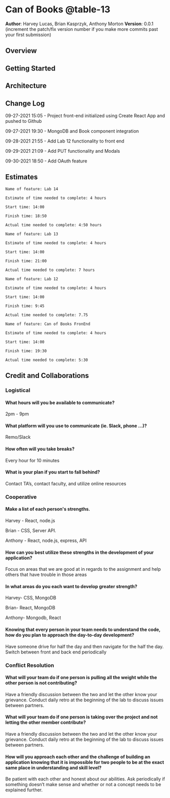 # Can of Books @table-13

**Author**: Harvey Lucas, Brian Kasprzyk, Anthony Morton
**Version**: 0.0.1 (increment the patch/fix version number if you make more commits past your first submission)

## Overview

<!-- Provide a high level overview of what this application is and why you are building it, beyond the fact that it's an assignment for this class. (i.e. What's your problem domain?) -->

## Getting Started

<!-- What are the steps that a user must take in order to build this app on their own machine and get it running? -->

## Architecture

<!-- Provide a detailed description of the application design. What technologies (languages, libraries, etc) you're using, and any other relevant design information. -->

## Change Log

09-27-2021 15:05 - Project front-end initialized using Create React App and pushed to Github

09-27-2021 19:30 - MongoDB and Book component integration

09-28-2021 21:55 - Add Lab 12 functionality to front end

09-29-2021 21:09 - Add PUT functionality and Modals

09-30-2021 18:50 - Add OAuth feature

<!-- Use this area to document the iterative changes made to your application as each feature is successfully implemented. Use time stamps. Here's an example:

01-01-2001 4:59pm - Application now has a fully-functional express server, with a GET route for the location resource. -->

## Estimates

<!-- See below -->

```
Name of feature: Lab 14

Estimate of time needed to complete: 4 hours

Start time: 14:00

Finish time: 18:50

Actual time needed to complete: 4:50 hours
```

```
Name of feature: Lab 13

Estimate of time needed to complete: 4 hours

Start time: 14:00

Finish time: 21:00

Actual time needed to complete: 7 hours
```

```
Name of feature: Lab 12

Estimate of time needed to complete: 4 hours

Start time: 14:00

Finish time: 9:45

Actual time needed to complete: 7.75
```

```
Name of feature: Can of Books FronEnd

Estimate of time needed to complete: 4 hours

Start time: 14:00

Finish time: 19:30

Actual time needed to complete: 5:30
```

## Credit and Collaborations

<!-- Give credit (and a link) to other people or resources that helped you build this application. -->

### Logistical

#### What hours will you be available to communicate?

2pm - 9pm

#### What platform will you use to communicate (ie. Slack, phone …)?

Remo/Slack

#### How often will you take breaks?

Every hour for 10 minutes

#### What is your plan if you start to fall behind?

Contact TA’s, contact faculty, and utilize online resources

### Cooperative

#### Make a list of each person's strengths.

Harvey - React, node.js

Brian - CSS, Server API.

Anthony - React, node.js, express, API

#### How can you best utilize these strengths in the development of your application?

Focus on areas that we are good at in regards to the assignment and help others that have trouble in those areas

#### In what areas do you each want to develop greater strength?

Harvey- CSS, MongoDB

Brian- React, MongoDB

Anthony- Mongodb, React

#### Knowing that every person in your team needs to understand the code, how do you plan to approach the day-to-day development?

Have someone drive for half the day and then navigate for the half the day. Switch between front and back end periodically

### Conflict Resolution

#### What will your team do if one person is pulling all the weight while the other person is not contributing?

Have a friendly discussion between the two and let the other know your grievance. Conduct daily retro at the beginning of the lab to discuss issues between partners.

#### What will your team do if one person is taking over the project and not letting the other member contribute?

Have a friendly discussion between the two and let the other know your grievance. Conduct daily retro at the beginning of the lab to discuss issues between partners.

#### How will you approach each other and the challenge of building an application knowing that it is impossible for two people to be at the exact same place in understanding and skill level?

Be patient with each other and honest about our abilities. Ask periodically if something doesn’t make sense and whether or not a concept needs to be explained further.
